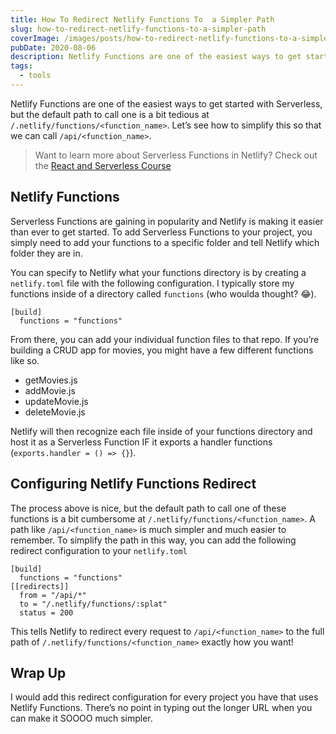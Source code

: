 ```yaml
---
title: How To Redirect Netlify Functions To  a Simpler Path
slug: how-to-redirect-netlify-functions-to-a-simpler-path
coverImage: /images/posts/how-to-redirect-netlify-functions-to-a-simpler-path/cover.png
pubDate: 2020-08-06
description: Netlify Functions are one of the easiest ways to get started with Serverless. However, the default path to call a Netlify Function is a bit cumbersome. Let's learn how to simplify that path with redirects.
tags:
  - tools
---
```


Netlify Functions are one of the easiest ways to get started with Serverless, but the default path to call one is a bit tedious at `/.netlify/functions/<function_name>`. Let’s see how to simplify this so that we can call `/api/<function_name>`.

> Want to learn more about Serverless Functions in Netlify? Check out the [React and Serverless Course](https://www.jamesqquick.com/courses/react-and-serverless-fullstack-developmnent)

## Netlify Functions

Serverless Functions are gaining in popularity and Netlify is making it easier than ever to get started. To add Serverless Functions to your project, you simply need to add your functions to a specific folder and tell Netlify which folder they are in.

You can specify to Netlify what your functions directory is by creating a `netlify.toml` file with the following configuration. I typically store my functions inside of a directory called `functions` (who woulda thought? 😂).

    [build]
      functions = "functions"

From there, you can add your individual function files to that repo. If you’re building a CRUD app for movies, you might have a few different functions like so.

- getMovies.js
- addMovie.js
- updateMovie.js
- deleteMovie.js

Netlify will then recognize each file inside of your functions directory and host it as a Serverless Function IF it exports a handler functions (`exports.handler = () => {}`).

## Configuring Netlify Functions Redirect

The process above is nice, but the default path to call one of these functions is a bit cumbersome at `/.netlify/functions/<function_name>`. A path like `/api/<function_name>` is much simpler and much easier to remember. To simplify the path in this way, you can add the following redirect configuration to your `netlify.toml`

    [build]
      functions = "functions"
    [[redirects]]
      from = "/api/*"
      to = "/.netlify/functions/:splat"
      status = 200

This tells Netlify to redirect every request to `/api/<function_name>` to the full path of `/.netlify/functions/<function_name>` exactly how you want!

## Wrap Up

I would add this redirect configuration for every project you have that uses Netlify Functions. There’s no point in typing out the longer URL when you can make it SOOOO much simpler.
